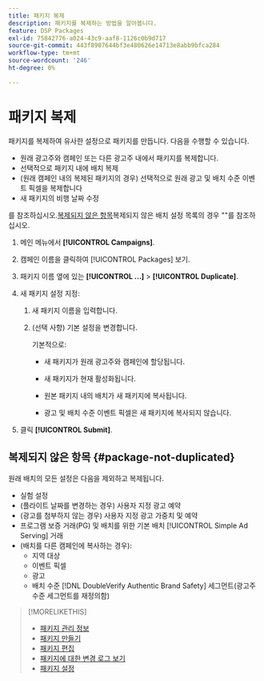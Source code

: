 ```yaml
---
title: 패키지 복제
description: 패키지를 복제하는 방법을 알아봅니다.
feature: DSP Packages
exl-id: 75842776-a024-43c9-aaf8-1126c0b9d717
source-git-commit: 443f8907644bf3e480626e14713e8abb9bfca284
workflow-type: tm+mt
source-wordcount: '246'
ht-degree: 0%

---
```


# 패키지 복제

패키지를 복제하여 유사한 설정으로 패키지를 만듭니다. 다음을 수행할 수 있습니다.

* 원래 광고주와 캠페인 또는 다른 광고주 내에서 패키지를 복제합니다.
* 선택적으로 패키지 내에 배치 복제
* (원래 캠페인 내의 복제된 패키지의 경우) 선택적으로 원래 광고 및 배치 수준 이벤트 픽셀을 복제합니다
* 새 패키지의 비행 날짜 수정

를 참조하십시오.[복제되지 않은 항목](#package-not-duplicated)복제되지 않은 배치 설정 목록의 경우 &quot;&quot;를 참조하십시오.

1. 메인 메뉴에서 **[!UICONTROL Campaigns]**.

1. 캠페인 이름을 클릭하여 [!UICONTROL Packages] 보기.

1. 패키지 이름 옆에 있는  **[!UICONTROL ...]** > **[!UICONTROL Duplicate]**.

1. 새 패키지 설정 지정:

   1. 새 패키지 이름을 입력합니다.

   1. (선택 사항) 기본 설정을 변경합니다.

      기본적으로:

      * 새 패키지가 원래 광고주와 캠페인에 할당됩니다.

      * 새 패키지가 현재 활성화됩니다.<!-- and the flight continues for NN  days. -->

      * 원본 패키지 내의 배치가 새 패키지에 복사됩니다.

      * 광고 및 배치 수준 이벤트 픽셀은 새 패키지에 복사되지 않습니다.

1. 클릭 **[!UICONTROL Submit]**.

## 복제되지 않은 항목 {#package-not-duplicated}

원래 배치의 모든 설정은 다음을 제외하고 복제됩니다.

* 실험 설정
* (플라이트 날짜를 변경하는 경우) 사용자 지정 광고 예약
* (광고를 첨부하지 않는 경우) 사용자 지정 광고 가중치 및 예약
* 프로그램 보증 거래(PG) 및 배치를 위한 기본 배치 [!UICONTROL Simple Ad Serving] 거래
* (배치를 다른 캠페인에 복사하는 경우):
   * 지역 대상
   * 이벤트 픽셀
   * 광고
   * 배치 수준 [!DNL DoubleVerify Authentic Brand Safety] 세그먼트(광고주 수준 세그먼트를 재정의함)

>[!MORELIKETHIS]
>
>* [패키지 관리 정보](package-about.md)
>* [패키지 만들기](package-create.md)
>* [패키지 편집](package-edit.md)
>* [패키지에 대한 변경 로그 보기](package-change-log.md)
>* [패키지 설정](package-settings.md)

